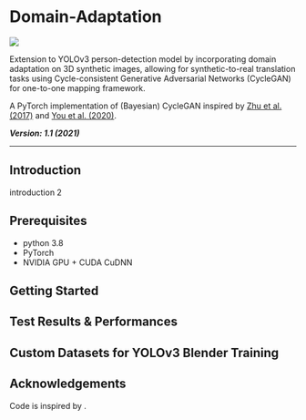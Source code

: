 # Domain-Adaptation

![](https://i.ytimg.com/vi/8L11aMN5KY8/maxresdefault.jpg)

Extension to YOLOv3 person-detection model by incorporating domain adaptation on 3D synthetic images, allowing for synthetic-to-real translation tasks using Cycle-consistent Generative Adversarial Networks (CycleGAN) for one-to-one mapping framework.

A PyTorch implementation of (Bayesian) CycleGAN inspired by [Zhu et al. (2017)]() and [You et al. (2020)]().

***Version: 1.1 (2021)***

---

## Introduction
introduction 2

## Prerequisites

* python 3.8
* PyTorch
* NVIDIA GPU + CUDA CuDNN

## Getting Started

## Test Results & Performances


## Custom Datasets for YOLOv3 Blender Training

## Acknowledgements

Code is inspired by []().
